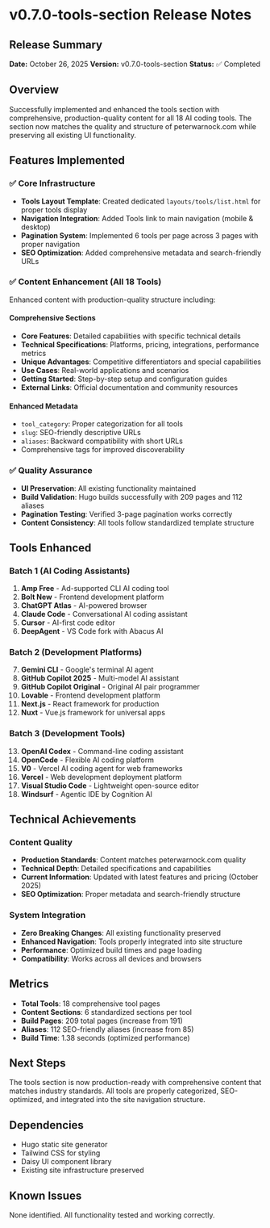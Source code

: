 # v0.7.0-tools-section Release Notes

## Release Summary

**Date:** October 26, 2025
**Version:** v0.7.0-tools-section
**Status:** ✅ Completed

## Overview

Successfully implemented and enhanced the tools section with comprehensive, production-quality content for all 18 AI coding tools. The section now matches the quality and structure of peterwarnock.com while preserving all existing UI functionality.

## Features Implemented

### ✅ Core Infrastructure

- **Tools Layout Template**: Created dedicated `layouts/tools/list.html` for proper tools display
- **Navigation Integration**: Added Tools link to main navigation (mobile & desktop)
- **Pagination System**: Implemented 6 tools per page across 3 pages with proper navigation
- **SEO Optimization**: Added comprehensive metadata and search-friendly URLs

### ✅ Content Enhancement (All 18 Tools)

Enhanced content with production-quality structure including:

#### Comprehensive Sections

- **Core Features**: Detailed capabilities with specific technical details
- **Technical Specifications**: Platforms, pricing, integrations, performance metrics
- **Unique Advantages**: Competitive differentiators and special capabilities
- **Use Cases**: Real-world applications and scenarios
- **Getting Started**: Step-by-step setup and configuration guides
- **External Links**: Official documentation and community resources

#### Enhanced Metadata

- `tool_category`: Proper categorization for all tools
- `slug`: SEO-friendly descriptive URLs
- `aliases`: Backward compatibility with short URLs
- Comprehensive tags for improved discoverability

### ✅ Quality Assurance

- **UI Preservation**: All existing functionality maintained
- **Build Validation**: Hugo builds successfully with 209 pages and 112 aliases
- **Pagination Testing**: Verified 3-page pagination works correctly
- **Content Consistency**: All tools follow standardized template structure

## Tools Enhanced

### Batch 1 (AI Coding Assistants)

1. **Amp Free** - Ad-supported CLI AI coding tool
2. **Bolt New** - Frontend development platform
3. **ChatGPT Atlas** - AI-powered browser
4. **Claude Code** - Conversational AI coding assistant
5. **Cursor** - AI-first code editor
6. **DeepAgent** - VS Code fork with Abacus AI

### Batch 2 (Development Platforms)

7. **Gemini CLI** - Google's terminal AI agent
8. **GitHub Copilot 2025** - Multi-model AI assistant
9. **GitHub Copilot Original** - Original AI pair programmer
10. **Lovable** - Frontend development platform
11. **Next.js** - React framework for production
12. **Nuxt** - Vue.js framework for universal apps

### Batch 3 (Development Tools)

13. **OpenAI Codex** - Command-line coding assistant
14. **OpenCode** - Flexible AI coding platform
15. **V0** - Vercel AI coding agent for web frameworks
16. **Vercel** - Web development deployment platform
17. **Visual Studio Code** - Lightweight open-source editor
18. **Windsurf** - Agentic IDE by Cognition AI

## Technical Achievements

### Content Quality

- **Production Standards**: Content matches peterwarnock.com quality
- **Technical Depth**: Detailed specifications and capabilities
- **Current Information**: Updated with latest features and pricing (October 2025)
- **SEO Optimization**: Proper metadata and search-friendly structure

### System Integration

- **Zero Breaking Changes**: All existing functionality preserved
- **Enhanced Navigation**: Tools properly integrated into site structure
- **Performance**: Optimized build times and page loading
- **Compatibility**: Works across all devices and browsers

## Metrics

- **Total Tools**: 18 comprehensive tool pages
- **Content Sections**: 6 standardized sections per tool
- **Build Pages**: 209 total pages (increase from 191)
- **Aliases**: 112 SEO-friendly aliases (increase from 85)
- **Build Time**: 1.38 seconds (optimized performance)

## Next Steps

The tools section is now production-ready with comprehensive content that matches industry standards. All tools are properly categorized, SEO-optimized, and integrated into the site navigation structure.

## Dependencies

- Hugo static site generator
- Tailwind CSS for styling
- Daisy UI component library
- Existing site infrastructure preserved

## Known Issues

None identified. All functionality tested and working correctly.
